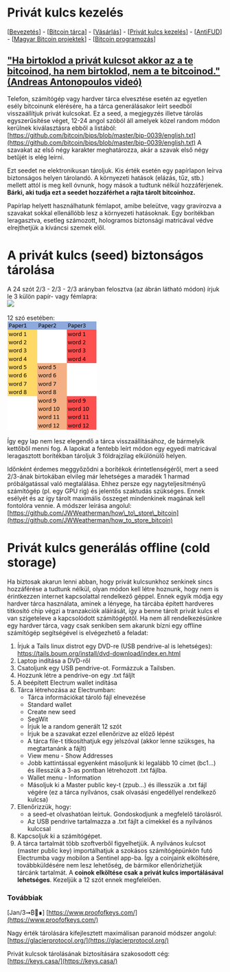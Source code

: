 # Privát kulcs kezelés 

\[[Bevezetés](./)\] - \[[Bitcoin tárca](tarca.md)\] - \[[Vásárlás](vasarlas.md)\] - \[[Privát kulcs kezelés](private_key_management.md)\] - \[[AntiFUD](antifud.md)\] - \[[Magyar Bitcoin projektek](magyarok.md)\] - \[[Bitcoin programozás](programozas.md)\]

## ["Ha birtoklod a privát kulcsot akkor az a te bitcoinod, ha nem birtoklod, nem a te bitcoinod." \(Andreas Antonopoulos videó\)](https://www.youtube.com/watch?v=vt-zXEsJ61U)

Telefon, számítógép vagy hardver tárca elvesztése esetén az egyetlen esély bitcoinunk elérésére, ha a tárca generálásakor leírt seedből visszaállítjuk privát kulcsokat. Ez a seed, a megjegyzés illetve tárolás egyszerűsítése véget, 12-24 angol szóból áll amelyek közel random módon kerülnek kiválasztásra ebből a listából: [https://github.com/bitcoin/bips/blob/master/bip-0039/english.txt](https://github.com/bitcoin/bips/blob/master/bip-0039/english.txt) A szavakat az első négy karakter meghatározza, akár a szavak első négy betűjét is elég leírni.

Ezt seedet ne elektronikusan tároljuk. Kis érték esetén egy papírlapon leírva biztonságos helyen tárolandó. A környezeti hatások \(elázás, tűz, stb.\) mellett attól is meg kell óvnunk, hogy mások a tudtunk nélkül hozzáférjenek. **Bárki, aki tudja ezt a seedet hozzáférhet a rajta tárolt bitcoinhoz.**

Papírlap helyett használhatunk fémlapot, amibe beleütve, vagy gravírozva a szavakat sokkal ellenállóbb lesz a környezeti hatásoknak. Egy borítékban leragasztva, esetleg számozott, hologramos biztonsági matricával védve elrejthetjük a kíváncsi szemek elől.

# A privát kulcs (seed) biztonságos tárolása

A 24 szót 2/3 - 2/3 - 2/3 arányban felosztva (az ábrán látható módon) írjuk le 3 külön papír- vagy fémlapra:  
![](https://user-images.githubusercontent.com/32912678/42778987-f2c65fee-890c-11e8-82f6-3aeab7304f14.png)  

12 szó esetében:  
![](.gitbook/assets/12words.PNG)  

Így egy lap nem lesz elegendő a tárca visszaállításához, de bármelyik kettőből menni fog. A lapokat a fentebb leírt módon egy egyedi matricával leragasztott borítékban tároljuk 3 földrajzilag elkülönülő helyen.

Időnként érdemes meggyőződni a borítékok érintetlenségéről, mert a seed 2/3-ának birtokában elvileg már lehetséges a maradék 1 harmad próbálgatással való megtalálása. Ehhez persze egy nagyteljesítményű számítógép \(pl. egy GPU rig\) és jelentős szaktudás szükséges. Ennek esélyét és az így tárolt maximális összeget mindenkinek magának kell fontolóra vennie. A módszer leírása angolul: [https://github.com/JWWeatherman/how\_to\_store\_bitcoin](https://github.com/JWWeatherman/how_to_store_bitcoin)


# Privát kulcs generálás offline (cold storage)

Ha biztosak akarun lenni abban, hogy privát kulcsunkhoz senkinek sincs hozzáférése a tudtunk nélkül, olyan módon kell létre hoznunk, hogy nem is érintkezzen internet kapcsolattal rendelkező géppel.
Ennek egyik módja egy hardver tárca használata, aminek a lényege, ha tárcába épített hardveres titkosító chip végzi a tranzakciók aláírását, így a benne tárolt privát kulcs el van szigeteleve a kapcsolódott számítógéptől.
Ha nem áll rendelkezésünkre egy hardver tárca, vagy csak senkiben sem akarunk bízni egy offline számítógép segítségével is elvégezhető a feladat:

1. Írjuk a Tails linux distrot egy DVD-re (USB pendrive-al is lehetséges): https://tails.boum.org/install/dvd-download/index.en.html
2. Laptop indítása a DVD-ről
3. Csatoljunk egy USB pendrive-ot. Formázzuk a Tailsben. 
4. Hozzunk létre a pendrive-on egy .txt fáljlt 
5. A beépített Electrum wallet indítása
6. Tárca létrehozása az Electrumban:
    * Tárca információkat tároló fájl elnevezése  
    * Standard wallet  
    * Create new seed  
    * SegWit
    * Írjuk le a random generált 12 szót  
    * Írjuk be a szavakat ezzel ellenőrizve az előző lépést
    * A tárca file-t titkosíthatjuk egy jelszóval (akkor lenne szüksges, ha megtartanánk a fájlt)  
    * View menu - Show Addresses
    * Jobb kattintással egyenként másoljunk ki legalább 10 címet (bc1...) és illesszük a 3-as pontban létrehozott .txt fájlba. 
    * Wallet menu - Information  
    * Másoljuk ki a Master public key-t (zpub...) és illesszük a .txt fájl végére (ez a tárca nyílvános, csak olvasási engedéllyel rendelkező kulcsa)
7. Ellenőrizzük, hogy:
    * a seed-et olvashatóan leírtuk. Gondoskodjunk a megfelelő tárolásról.
    * Az USB pendrive tartalmazza a .txt fájlt a címekkel és a nyílvános  kulccsal
9. Kapcsoljuk ki a számítógépet.
8. A tárca tartalmát több szoftverből figyelhetjük. A nyílvános kulcsot (master public key) importálhatjuk a szokásos számítógépünkön futó Electrumba vagy mobilon a Sentinel app-ba. Így a coinjaink elköltésére, továbbküldésére nem lesz lehetőség, de bármikor ellenőrizhetjük tárcánk tartalmát.
A **coinok elköltése csak a privát kulcs importálásával lehetséges**. Kezeljük a 12 szót ennek megfelelően.

### Továbbiak

[Jan/3➞₿🔑∎] [https://www.proofofkeys.com/](https://www.proofofkeys.com/)

Nagy érték tárolására kifejlesztett maximálisan paranoid módszer angolul:  
[https://glacierprotocol.org/](https://glacierprotocol.org/)

Privát kulcsok tárolásának biztosítására szakosodott cég:  
[https://keys.casa/](https://keys.casa/)